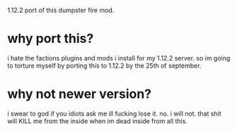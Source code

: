 1.12.2 port of this dumpster fire mod.

# why port this?
i hate the factions plugins and mods i install for my 1.12.2 server. so im going to torture myself by porting this to 1.12.2 by the 25th of september.

# why not newer version?
i swear to god if you idiots ask me ill fucking lose it. no. i will not. that shit will KILL me from the inside when im dead inside from all this.
